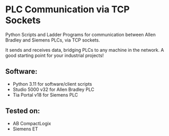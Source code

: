 # PLC Communication via TCP Sockets

Python Scripts and Ladder Programs for communication between Allen Bradley and Siemens PLCs, via TCP sockets.

It sends and receives data, bridging PLCs to any machine in the network.
A good starting point for your industrial projects!


## Software:
- Python 3.11 for software/client scripts
- Studio 5000 v32 for Allen Bradley PLC
- Tia Portal v18 for Siemens PLC


## Tested on:
- AB CompactLogix 
- Siemens ET
